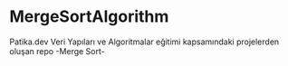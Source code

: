 # MergeSortAlgorithm
Patika.dev Veri Yapıları ve Algoritmalar eğitimi kapsamındaki projelerden oluşan repo -Merge Sort-
